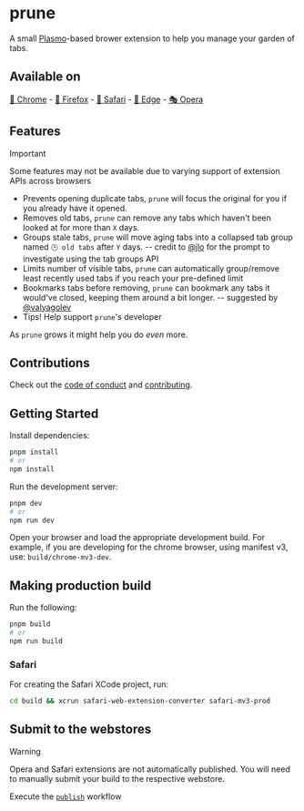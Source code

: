 # prune

A small [Plasmo](https://docs.plasmo.com/)-based brower extension to help you manage your garden of tabs.

## Available on

[🌈 Chrome](https://chrome.google.com/webstore/detail/prune/gblddboefgbljpngfhgekbpoigikbenh) - [🦊 Firefox](https://addons.mozilla.org/en-US/firefox/addon/prune-tabs/) - [🧭 Safari](https://apps.apple.com/us/app/prune-your-tabs/id6503263467) - [🌊 Edge](https://microsoftedge.microsoft.com/addons/detail/ideengngoaeoamicacnpipkdmpledphd) - [🎭 Opera](https://addons.opera.com/en/extensions/details/prune/)

## Features

> [!IMPORTANT] 
> Some features may not be available due to varying support of extension APIs across browsers

- Prevents opening duplicate tabs, `prune` will focus the original for you if you already have it opened.
- Removes old tabs, `prune` can remove any tabs which haven't been looked at for more than `X` days.
- Groups stale tabs, `prune` will move aging tabs into a collapsed tab group named `🕒 old tabs` after `Y` days. -- credit to [@jlo](https://github.com/jeffreyolio) for the prompt to investigate using the tab groups API
- Limits number of visible tabs, `prune` can automatically group/remove least recently used tabs if you reach your pre-defined limit
- Bookmarks tabs before removing, `prune` can bookmark any tabs it would've closed, keeping them around a bit longer. -- suggested by [@valyagolev](https://github.com/valyagolev)
- Tips! Help support `prune`'s developer

As `prune` grows it might help you do _even_ more.

## Contributions

Check out the [code of conduct](CODE_OF_CONDUCT.md) and [contributing](CONTRIBUTING.md).

<!--- ### Translations

Speak another language and want to help others use prune? [Help translate prune](https://weblate.prune.lol/engage/prune/). -->

## Getting Started

Install dependencies:

```bash
pnpm install
# or
npm install
```

Run the development server:

```bash
pnpm dev
# or
npm run dev
```

Open your browser and load the appropriate development build. For example, if you are developing for the chrome browser, using manifest v3, use: `build/chrome-mv3-dev`.

## Making production build

Run the following:

```bash
pnpm build
# or
npm run build
```

### Safari

For creating the Safari XCode project, run:

```bash
cd build && xcrun safari-web-extension-converter safari-mv3-prod
```

## Submit to the webstores

> [!WARNING]  
> Opera and Safari extensions are not automatically published. You will need to manually submit your build to the respective webstore.

Execute the [`publish`](.github/workflows/publish.yml) workflow

